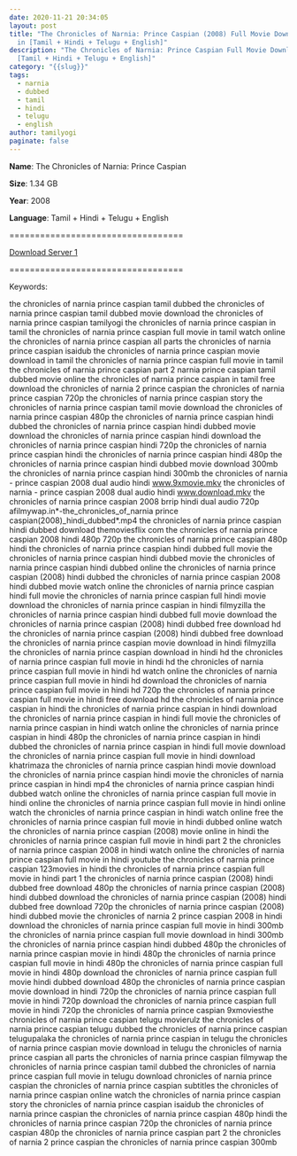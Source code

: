 ```yaml
---
date: 2020-11-21 20:34:05
layout: post
title: "The Chronicles of Narnia: Prince Caspian (2008) Full Movie Download HD
  in [Tamil + Hindi + Telugu + English]"
description: "The Chronicles of Narnia: Prince Caspian Full Movie Download HD in
  [Tamil + Hindi + Telugu + English]"
category: "{{slug}}"
tags:
  - narnia
  - dubbed
  - tamil
  - hindi
  - telugu
  - english
author: tamilyogi
paginate: false
---
```

**Name**: The Chronicles of Narnia: Prince Caspian

**Size**: 1.34 GB

**Year**: 2008

**Language**: Tamil + Hindi + Telugu + English

\==================================

[Download Server 1](https://mega.nz/file/lpUD0YrK#EzuJGxkciaki2Oj3yyq2Smw2cpZp5532OhBNj965lZ0)

[](https://mega.nz/file/lpUD0YrK#EzuJGxkciaki2Oj3yyq2Smw2cpZp5532OhBNj965lZ0)==================================



Keywords:

the chronicles of narnia prince caspian tamil dubbed
the chronicles of narnia prince caspian tamil dubbed movie download
the chronicles of narnia prince caspian tamilyogi
the chronicles of narnia prince caspian in tamil
the chronicles of narnia prince caspian full movie in tamil watch online
the chronicles of narnia prince caspian all parts
the chronicles of narnia prince caspian isaidub
the chronicles of narnia prince caspian movie download in tamil
the chronicles of narnia prince caspian full movie in tamil
the chronicles of narnia prince caspian part 2
narnia prince caspian tamil dubbed movie online
the chronicles of narnia prince caspian in tamil free download
the chronicles of narnia 2 prince caspian
the chronicles of narnia prince caspian 720p
the chronicles of narnia prince caspian story
the chronicles of narnia prince caspian tamil movie download
the chronicles of narnia prince caspian 480p
the chronicles of narnia prince caspian hindi dubbed
the chronicles of narnia prince caspian hindi dubbed movie download
the chronicles of narnia prince caspian hindi download
the chronicles of narnia prince caspian hindi 720p
the chronicles of narnia prince caspian hindi
the chronicles of narnia prince caspian hindi 480p
the chronicles of narnia prince caspian hindi dubbed movie download 300mb
the chronicles of narnia prince caspian hindi 300mb
the chronicles of narnia - prince caspian 2008 dual audio hindi www.9xmovie.mkv
the chronicles of narnia - prince caspian 2008 dual audio hindi www.download.mkv
the chronicles of narnia prince caspian 2008 brrip hindi dual audio 720p
afilmywap.in*\-the_chronicles_of_narnia prince caspian(2008)_hindi_dubbed*.mp4
the chronicles of narnia prince caspian hindi dubbed download
themoviesflix com the chronicles of narnia prince caspian 2008 hindi 480p 720p
the chronicles of narnia prince caspian 480p hindi
the chronicles of narnia prince caspian hindi dubbed full movie
the chronicles of narnia prince caspian hindi dubbed movie
the chronicles of narnia prince caspian hindi dubbed online
the chronicles of narnia prince caspian (2008) hindi dubbed
the chronicles of narnia prince caspian 2008 hindi dubbed movie watch online
the chronicles of narnia prince caspian hindi full movie
the chronicles of narnia prince caspian full hindi movie download
the chronicles of narnia prince caspian in hindi filmyzilla
the chronicles of narnia prince caspian hindi dubbed full movie download
the chronicles of narnia prince caspian (2008) hindi dubbed free download hd
the chronicles of narnia prince caspian (2008) hindi dubbed free download
the chronicles of narnia prince caspian movie download in hindi filmyzilla
the chronicles of narnia prince caspian download in hindi hd
the chronicles of narnia prince caspian full movie in hindi hd
the chronicles of narnia prince caspian full movie in hindi hd watch online
the chronicles of narnia prince caspian full movie in hindi hd download
the chronicles of narnia prince caspian full movie in hindi hd 720p
the chronicles of narnia prince caspian full movie in hindi free download hd
the chronicles of narnia prince caspian in hindi
the chronicles of narnia prince caspian in hindi download
the chronicles of narnia prince caspian in hindi full movie
the chronicles of narnia prince caspian in hindi watch online
the chronicles of narnia prince caspian in hindi 480p
the chronicles of narnia prince caspian in hindi dubbed
the chronicles of narnia prince caspian in hindi full movie download
the chronicles of narnia prince caspian full movie in hindi download khatrimaza
the chronicles of narnia prince caspian hindi movie download
the chronicles of narnia prince caspian hindi movie
the chronicles of narnia prince caspian in hindi mp4
the chronicles of narnia prince caspian hindi dubbed watch online
the chronicles of narnia prince caspian full movie in hindi online
the chronicles of narnia prince caspian full movie in hindi online watch
the chronicles of narnia prince caspian in hindi watch online free
the chronicles of narnia prince caspian full movie in hindi dubbed online
watch the chronicles of narnia prince caspian (2008) movie online in hindi
the chronicles of narnia prince caspian full movie in hindi part 2
the chronicles of narnia prince caspian 2008 in hindi watch online
the chronicles of narnia prince caspian full movie in hindi youtube
the chronicles of narnia prince caspian 123movies in hindi
the chronicles of narnia prince caspian full movie in hindi part 1
the chronicles of narnia prince caspian (2008) hindi dubbed free download 480p
the chronicles of narnia prince caspian (2008) hindi dubbed download
the chronicles of narnia prince caspian (2008) hindi dubbed free download 720p
the chronicles of narnia prince caspian (2008) hindi dubbed movie
the chronicles of narnia 2 prince caspian 2008 in hindi download
the chronicles of narnia prince caspian full movie in hindi 300mb
the chronicles of narnia prince caspian full movie download in hindi 300mb
the chronicles of narnia prince caspian hindi dubbed 480p
the chronicles of narnia prince caspian movie in hindi 480p
the chronicles of narnia prince caspian full movie in hindi 480p
the chronicles of narnia prince caspian full movie in hindi 480p download
the chronicles of narnia prince caspian full movie hindi dubbed download 480p
the chronicles of narnia prince caspian movie download in hindi 720p
the chronicles of narnia prince caspian full movie in hindi 720p download
the chronicles of narnia prince caspian full movie in hindi 720p
the chronicles of narnia prince caspian 9xmoviesthe chronicles of narnia prince caspian telugu movierulz
the chronicles of narnia prince caspian telugu dubbed
the chronicles of narnia prince caspian telugupalaka
the chronicles of narnia prince caspian in telugu
the chronicles of narnia prince caspian movie download in telugu
the chronicles of narnia prince caspian all parts
the chronicles of narnia prince caspian filmywap
the chronicles of narnia prince caspian tamil dubbed
the chronicles of narnia prince caspian full movie in telugu
download chronicles of narnia prince caspian
the chronicles of narnia prince caspian subtitles
the chronicles of narnia prince caspian online watch
the chronicles of narnia prince caspian story
the chronicles of narnia prince caspian isaidub
the chronicles of narnia prince caspian
the chronicles of narnia prince caspian 480p hindi
the chronicles of narnia prince caspian 720p
the chronicles of narnia prince caspian 480p
the chronicles of narnia prince caspian part 2
the chronicles of narnia 2 prince caspian
the chronicles of narnia prince caspian 300mb